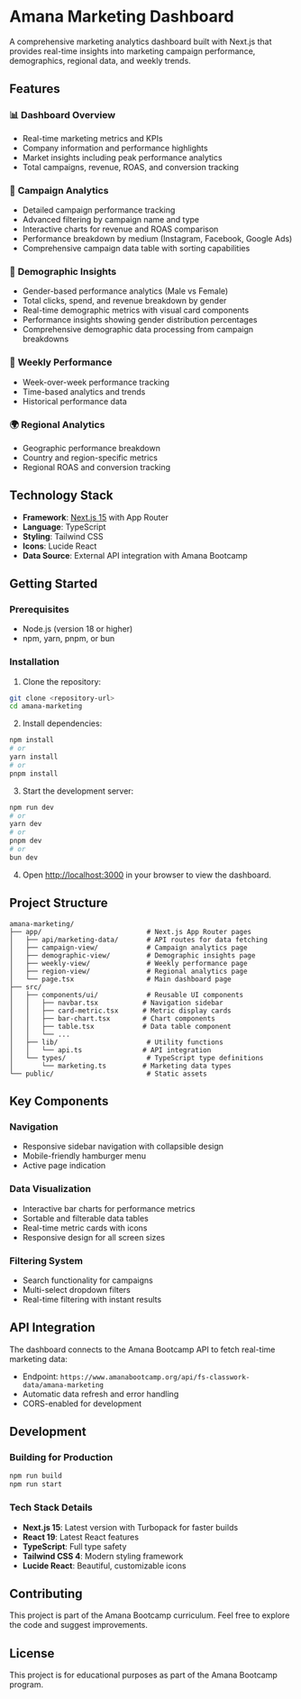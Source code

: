 # Amana Marketing Dashboard

A comprehensive marketing analytics dashboard built with Next.js that provides real-time insights into marketing campaign performance, demographics, regional data, and weekly trends.

## Features

### 📊 **Dashboard Overview**
- Real-time marketing metrics and KPIs
- Company information and performance highlights
- Market insights including peak performance analytics
- Total campaigns, revenue, ROAS, and conversion tracking

### 🎯 **Campaign Analytics**
- Detailed campaign performance tracking
- Advanced filtering by campaign name and type
- Interactive charts for revenue and ROAS comparison
- Performance breakdown by medium (Instagram, Facebook, Google Ads)
- Comprehensive campaign data table with sorting capabilities

### 👥 **Demographic Insights**
- Gender-based performance analytics (Male vs Female)
- Total clicks, spend, and revenue breakdown by gender
- Real-time demographic metrics with visual card components
- Performance insights showing gender distribution percentages
- Comprehensive demographic data processing from campaign breakdowns

### 📅 **Weekly Performance**
- Week-over-week performance tracking
- Time-based analytics and trends
- Historical performance data

### 🌍 **Regional Analytics**
- Geographic performance breakdown
- Country and region-specific metrics
- Regional ROAS and conversion tracking

## Technology Stack

- **Framework**: [Next.js 15](https://nextjs.org) with App Router
- **Language**: TypeScript
- **Styling**: Tailwind CSS
- **Icons**: Lucide React
- **Data Source**: External API integration with Amana Bootcamp

## Getting Started

### Prerequisites
- Node.js (version 18 or higher)
- npm, yarn, pnpm, or bun

### Installation

1. Clone the repository:
```bash
git clone <repository-url>
cd amana-marketing
```

2. Install dependencies:
```bash
npm install
# or
yarn install
# or
pnpm install
```

3. Start the development server:
```bash
npm run dev
# or
yarn dev
# or
pnpm dev
# or
bun dev
```

4. Open [http://localhost:3000](http://localhost:3000) in your browser to view the dashboard.

## Project Structure

```
amana-marketing/
├── app/                          # Next.js App Router pages
│   ├── api/marketing-data/       # API routes for data fetching
│   ├── campaign-view/            # Campaign analytics page
│   ├── demographic-view/         # Demographic insights page
│   ├── weekly-view/              # Weekly performance page
│   ├── region-view/              # Regional analytics page
│   └── page.tsx                  # Main dashboard page
├── src/
│   ├── components/ui/            # Reusable UI components
│   │   ├── navbar.tsx           # Navigation sidebar
│   │   ├── card-metric.tsx      # Metric display cards
│   │   ├── bar-chart.tsx        # Chart components
│   │   ├── table.tsx            # Data table component
│   │   └── ...
│   ├── lib/                      # Utility functions
│   │   └── api.ts               # API integration
│   └── types/                    # TypeScript type definitions
│       └── marketing.ts         # Marketing data types
└── public/                       # Static assets
```

## Key Components

### Navigation
- Responsive sidebar navigation with collapsible design
- Mobile-friendly hamburger menu
- Active page indication

### Data Visualization
- Interactive bar charts for performance metrics
- Sortable and filterable data tables
- Real-time metric cards with icons
- Responsive design for all screen sizes

### Filtering System
- Search functionality for campaigns
- Multi-select dropdown filters
- Real-time filtering with instant results

## API Integration

The dashboard connects to the Amana Bootcamp API to fetch real-time marketing data:
- Endpoint: `https://www.amanabootcamp.org/api/fs-classwork-data/amana-marketing`
- Automatic data refresh and error handling
- CORS-enabled for development

## Development

### Building for Production
```bash
npm run build
npm run start
```

### Tech Stack Details
- **Next.js 15**: Latest version with Turbopack for faster builds
- **React 19**: Latest React features
- **TypeScript**: Full type safety
- **Tailwind CSS 4**: Modern styling framework
- **Lucide React**: Beautiful, customizable icons

## Contributing

This project is part of the Amana Bootcamp curriculum. Feel free to explore the code and suggest improvements.

## License

This project is for educational purposes as part of the Amana Bootcamp program.
